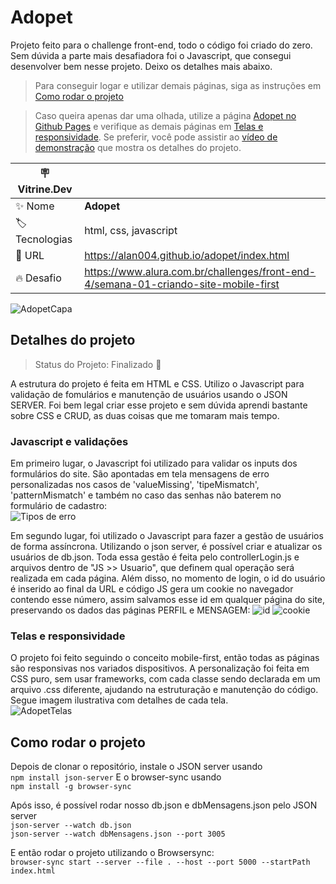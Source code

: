 # Adopet

Projeto feito para o challenge front-end, todo o código foi criado do zero. Sem dúvida a parte mais desafiadora foi o Javascript, que consegui desenvolver bem nesse projeto. Deixo os detalhes mais abaixo.
> Para conseguir logar e utilizar demais páginas, siga as instruções em [Como rodar o projeto](#como-rodar-o-projeto)

> Caso queira apenas dar uma olhada, utilize a página [Adopet no Github Pages](https://alan004.github.io/adopet/index.html) e verifique as demais páginas em [Telas e responsividade](#telas-e-responsividade). Se preferir, você pode assistir ao [vídeo de demonstração](https://www.youtube.com/watch?v=80T_j2Zan9A) que mostra os detalhes do projeto.

| :placard: Vitrine.Dev |     |
| -------------  | --- |
| :sparkles: Nome        | **Adopet**
| :label: Tecnologias | html, css, javascript
| :rocket: URL         | https://alan004.github.io/adopet/index.html
| :fire: Desafio     | https://www.alura.com.br/challenges/front-end-4/semana-01-criando-site-mobile-first

<!-- Inserir imagem com a #vitrinedev ao final do link -->
<!--![AdopetcAPA](https://user-images.githubusercontent.com/17684918/209195984-a3c4e20b-4f3a-4778-b5b4-3e17556a0480.png#vitrinedev)-->
![AdopetCapa](https://user-images.githubusercontent.com/17684918/228087166-cfdf565e-70ad-49a0-a68a-d1849dadd25e.png#vitrinedev)

## Detalhes do projeto

> Status do Projeto: Finalizado  🫡  

A estrutura do projeto é feita em HTML e CSS. Utilizo o Javascript para validação de fomulários e manutenção de usuários usando o JSON SERVER. Foi bem legal criar esse projeto e sem dúvida aprendi bastante sobre CSS e CRUD, as duas coisas que me tomaram mais tempo.

### Javascript e validações
Em primeiro lugar, o Javascript foi utilizado para validar os inputs dos formulários do site. São apontadas em tela mensagens de erro personalizadas nos casos de 'valueMissing', 'tipeMismatch', 'patternMismatch' e também no caso das senhas não baterem no formulário de cadastro: \
![Tipos de erro](https://user-images.githubusercontent.com/17684918/228090337-96d46be4-36d6-4a2d-a6e0-dbc4d99f28b2.png)

Em segundo lugar, foi utilizado o Javascript para fazer a gestão de usuários de forma assíncrona. Utilizando o json server, é possível criar e atualizar os usuários de db.json. Toda essa gestão é feita pelo controllerLogin.js e arquivos dentro de "JS >> Usuario", que definem qual operação será realizada em cada página. Além disso, no momento de login, o id do usuário é inserido ao final da URL e código JS gera um cookie no navegador contendo esse número, assim salvamos esse id em qualquer página do site, preservando os dados das páginas PERFIL e MENSAGEM: 
![id](https://user-images.githubusercontent.com/17684918/228100283-1f6eeeff-654b-4074-b50b-09e0302d5baa.png)
![cookie](https://user-images.githubusercontent.com/17684918/228104787-998cc422-1e0c-4525-85a7-b07f74e8fcc2.png)

### Telas e responsividade
O projeto foi feito seguindo o conceito mobile-first, então todas as páginas são responsivas nos variados dispositivos. A personalização foi feita em CSS puro, sem usar frameworks, com cada classe sendo declarada em um arquivo .css diferente, ajudando na estruturação e manutenção do código. Segue imagem ilustrativa com detalhes de cada tela.  
![AdopetTelas](https://user-images.githubusercontent.com/17684918/228090474-017bde69-0593-4042-af3a-279ecacc9563.png)


## Como rodar o projeto
Depois de clonar o repositório, instale o JSON server usando \
`npm install json-server`
E o browser-sync usando \
`npm install -g browser-sync`

Após isso, é possível rodar nosso db.json e dbMensagens.json pelo JSON server\
`json-server --watch db.json` \
`json-server --watch dbMensagens.json --port 3005`

E então rodar o projeto utilizando o Browsersync:\
`browser-sync start --server --file . --host --port 5000 --startPath index.html`
